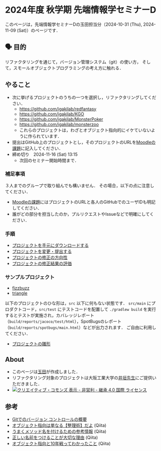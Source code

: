# 2024年度 秋学期 先端情報学セミナーD

このページは，先端情報学セミナーDの玉田担当分（2024-10-31 (Thu), 2024-11-09 (Sat)）のページです．

## :speaking_head: 目的

リファクタリングを通じて，バージョン管理システム（git）の使い方，
そして，スモールオブジェクトプログラミングの考え方に触れる．

## やること

* 次に挙げるプロジェクトのうちの一つを選択し，リファクタリングしてください．
  * https://github.com/igakilab/redfantasy
  * https://github.com/igakilab/KGO
  * https://github.com/igakilab/MonsterPoker
  * https://github.com/igakilab/monsterzoo
  * これらのプロジェクトは，わざとオブジェクト指向的にイケていないように作られています．
* 提出はGitHub上のプロジェクトとし，そのプロジェクトのURLを[Moodleの課題](https://cclms.kyoto-su.ac.jp/mod/assign/view.php?id=136426)に記入してください．
* 締め切り　2024-11-16 (Sat) 13:15
  * 次回のセミナー開始時間まで．

### 補足事項

３人までのグループで取り組んでも構いません．
その場合，以下の点に注意してください．

* [Moodleの課題](https://cclms.kyoto-su.ac.jp/mod/assign/view.php?id=136426)にはプロジェクトのURLと各人のGitHubでのユーザIDも明記してください．
* 誰がどの部分を担当したのか，プルリクエストやIssueなどで明確にしてください．

### 手順

* [プロジェクトを手元にダウンロードする](https://github.com/tamada/2024gseminar/blob/main/notes/download.md)
* [プロジェクトを変更・提出する](https://github.com/tamada/2024gseminar/blob/main/notes/update.md)
* [プロジェクトの修正の方向性](https://github.com/tamada/2024gseminar/blob/main/notes/update_policy.md)
* [プロジェクトの修正結果の評価](https://github.com/tamada/2024gseminar/blob/main/notes/evaluation.md)

### サンプルプロジェクト

* [fizzbuzz](https://github.com/tamada/fizzbuzz)
* [triangle](https://github.com/tamada/triangle)

以下のプロジェクトのひな形は，`src` 以下に何もない状態です．
`src/main` にプロダクトコード，`src/test` にテストコードを配置して `./gradlew build` を実行するとテストが実施され，カバレッジレポート（`build/reports/jacoco/test/html`），SpotBugsのレポート（`build/reports/spotbugs/main.html`）などが出力されます．
ご自由に利用してください．

* [プロジェクトの雛形](https://github.com/tamada/gradle_template)

## About

* このページは[玉田](https://tamadalab.github.io)が作成しました．
* リファクタリング対象のプロジェクトは大阪工業大学の[井垣先生](https://igakilab.github.io)にご提供いただきました．
* [![クリエイティブ・コモンズ 表示 - 非営利 - 継承 4.0 国際 ライセンス](https://github.com/tamada/2022gseminar/blob/main/images/license.png)](http://creativecommons.org/licenses/by-nc-sa/4.0/)

## 参考

* [Gitでのバージョン コントロールの概要](https://learn.microsoft.com/ja-jp/training/paths/intro-to-vc-git/)
* [オブジェクト指向は単なる【整理術】だよ](https://qiita.com/br_branch/items/2aa9859d4da41991bbb7) (Qiita)
* [うまくメソッド名を付けるための参考情報](https://qiita.com/KeithYokoma/items/2193cf79ba76563e3db6) (Qiita)
* [正しい名前をつけることが大切な理由](https://qiita.com/tutinoco/items/85641c0819d813186f9d) (Qiita)
* [オブジェクト指向と10年戦ってわかったこと](https://qiita.com/tutinoco/items/6952b01e5fc38914ec4e) (Qiita)
